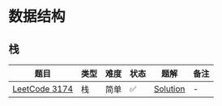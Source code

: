 # 数据结构

## 栈

| 题目                                                         | 类型 | 难度 | 状态 | 题解                                  | 备注 |
|------------------------------------------------------------|----|----|----|-------------------------------------|----|
| [LeetCode 3174](https://leetcode.cn/problems/clear-digits) | 栈  | 简单 | ✅  | [Solution](ACM-题解-LeetCode-3174.md) | -  |

